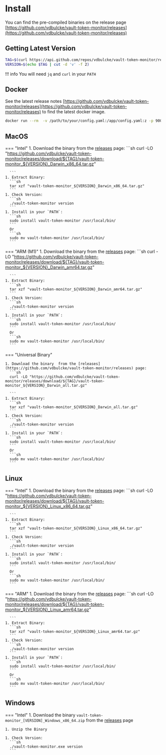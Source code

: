 # Install 

You can find the pre-compiled binaries on the release page [https://github.com/vdbulcke/vault-token-monitor/releases](https://github.com/vdbulcke/vault-token-monitor/releases)




## Getting Latest Version 


```sh
TAG=$(curl https://api.github.com/repos/vdbulcke/vault-token-monitor/releases/latest  |jq .tag_name -r )
VERSION=$(echo $TAG | cut -d 'v' -f 2)
```

!!! info
    You will need `jq` and `curl` in your `PATH`

## Docker

See the latest release notes [https://github.com/vdbulcke/vault-token-monitor/releases](https://github.com/vdbulcke/vault-token-monitor/releases) to find the latest docker image.

```bash
docker run --rm  -v /path/to/your/config.yaml:/app/config.yaml:z -p 9000:9000 ghcr.io/vdbulcke/vault-token-monitor:v${TAG}
```



## MacOS 

=== "Intel"
    1. Download the binary  from the [releases](https://github.com/vdbulcke/vault-token-monitor/releases) page:
      ```sh
      curl -LO "https://github.com/vdbulcke/vault-token-monitor/releases/download/${TAG}/vault-token-monitor_${VERSION}_Darwin_x86_64.tar.gz"
      
      ```
    1. Extract Binary:
      ```sh
      tar xzf "vault-token-monitor_${VERSION}_Darwin_x86_64.tar.gz"
      ```
    1. Check Version: 
      ```sh
      ./vault-token-monitor version
      ```
    1. Install in your `PATH`: 
      ```sh
      sudo install vault-token-monitor /usr/local/bin/
      ```
      Or
      ```sh
      sudo mv vault-token-monitor /usr/local/bin/
      ```

=== "ARM (M1)"
    1. Download the binary  from the [releases](https://github.com/vdbulcke/vault-token-monitor/releases) page:
      ```sh
      curl -LO "https://github.com/vdbulcke/vault-token-monitor/releases/download/${TAG}/vault-token-monitor_${VERSION}_Darwin_amr64.tar.gz"
      
      ```
    1. Extract Binary:
      ```sh
      tar xzf "vault-token-monitor_${VERSION}_Darwin_amr64.tar.gz"
      ```
    1. Check Version: 
      ```sh
      ./vault-token-monitor version
      ```
    1. Install in your `PATH`: 
      ```sh
      sudo install vault-token-monitor /usr/local/bin/
      ```
      Or
      ```sh
      sudo mv vault-token-monitor /usr/local/bin/
      ```
=== "Universal Binary"

    1. Download the binary  from the [releases](https://github.com/vdbulcke/vault-token-monitor/releases) page:
      ```sh
      curl -LO "https://github.com/vdbulcke/vault-token-monitor/releases/download/${TAG}/vault-token-monitor_${VERSION}_Darwin_all.tar.gz"
      
      ```
    1. Extract Binary:
      ```sh
      tar xzf "vault-token-monitor_${VERSION}_Darwin_all.tar.gz"
      ```
    1. Check Version: 
      ```sh
      ./vault-token-monitor version
      ```
    1. Install in your `PATH`: 
      ```sh
      sudo install vault-token-monitor /usr/local/bin/
      ```
      Or
      ```sh
      sudo mv vault-token-monitor /usr/local/bin/
      ```



## Linux 


=== "Intel"
    1. Download the binary  from the [releases](https://github.com/vdbulcke/vault-token-monitor/releases) page:
      ```sh
      curl -LO "https://github.com/vdbulcke/vault-token-monitor/releases/download/${TAG}/vault-token-monitor_${VERSION}_Linux_x86_64.tar.gz"
      
      ```
    1. Extract Binary:
      ```sh
      tar xzf "vault-token-monitor_${VERSION}_Linux_x86_64.tar.gz"
      ```
    1. Check Version: 
      ```sh
      ./vault-token-monitor version
      ```
    1. Install in your `PATH`: 
      ```sh
      sudo install vault-token-monitor /usr/local/bin/
      ```
      Or
      ```sh
      sudo mv vault-token-monitor /usr/local/bin/
      ```

=== "ARM"
    1. Download the binary  from the [releases](https://github.com/vdbulcke/vault-token-monitor/releases) page:
      ```sh
      curl -LO "https://github.com/vdbulcke/vault-token-monitor/releases/download/${TAG}/vault-token-monitor_${VERSION}_Linux_amr64.tar.gz"
      
      ```
    1. Extract Binary:
      ```sh
      tar xzf "vault-token-monitor_${VERSION}_Linux_amr64.tar.gz"
      ```
    1. Check Version: 
      ```sh
      ./vault-token-monitor version
      ```
    1. Install in your `PATH`: 
      ```sh
      sudo install vault-token-monitor /usr/local/bin/
      ```
      Or
      ```sh
      sudo mv vault-token-monitor /usr/local/bin/
      ```
      
## Windows 


=== "Intel"
    1. Download the binary `vault-token-monitor_[VERSION]_Windows_x86_64.zip`  from the [releases](https://github.com/vdbulcke/vault-token-monitor/releases) page
     
    1. Unzip the Binary

    1. Check Version: 
      ```sh
      ./vault-token-monitor.exe version
      ```

